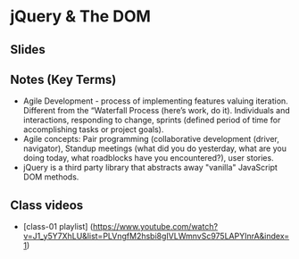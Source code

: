 # jQuery & The DOM

## Slides

##  Notes (Key Terms)

- Agile Development - process of implementing features valuing iteration. Different from the “Waterfall Process (here’s work, do it). Individuals and interactions, responding to change, sprints (defined period of time for accomplishing tasks or project goals). 
- Agile concepts: Pair programming (collaborative development (driver, navigator), Standup meetings (what did you do yesterday, what are you doing today, what roadblocks have you encountered?), user stories.
- jQuery is a third party library that abstracts away "vanilla" JavaScript DOM methods.

## Class videos

- [class-01 playlist] (https://www.youtube.com/watch?v=J1_y5Y7XhLU&list=PLVngfM2hsbi8gIVLWmnvSc975LAPYInrA&index=1)
